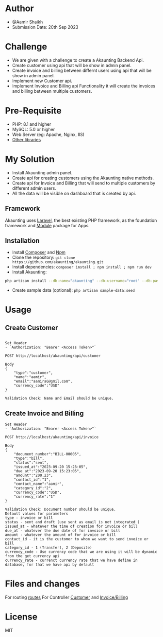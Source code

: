 ﻿# Author

-   @Aamir Shaikh
-   Submission Date: 20th Sep 2023

# Challenge

-   We are given with a challenge to create a Akaunting Backend Api.
-   Create customer using api that will be show in admin panel.
-   Create invoice and billing between differnt users using api that will be show in admin panel.
-   Implement new Customer api.
-   Implement Invoice and Billing api Functionality it will create the invoices and billing between multiple customers.

# Pre-Requisite

-   PHP: 8.1 and higher
-   MySQL: 5.0 or higher
-   Web Server (eg: Apache, Nginx, IIS)
-   [Other libraries](https://akaunting.com/hc/docs/on-premise/requirements/)

# My Solution

-   Install Akaunting admin panel.
-   Create api for creating customers using the Akaunting native methods.
-   Create api for Invoice and Billing that will send to multiple customers by different admin users.
-   All the data will be visible on dashboard that is created by api.

## Framework

Akaunting uses [Laravel](http://laravel.com), the best existing PHP framework, as the foundation framework and [Module](https://github.com/akaunting/module) package for Apps.

## Installation

-   Install [Composer](https://getcomposer.org/download) and [Npm](https://nodejs.org/en/download)
-   Clone the repository: `git clone https://github.com/akaunting/akaunting.git`
-   Install dependencies: `composer install ; npm install ; npm run dev`
-   Install Akaunting:

```bash
php artisan install --db-name="akaunting" --db-username="root" --db-password="pass" --admin-email="admin@company.com" --admin-password="123456"
```

-   Create sample data (optional): `php artisan sample-data:seed`

# Usage

## Create Customer

```

Set Header
- `Authorization: "Bearer <Access Token>"`

POST http://localhost/akaunting/api/customer

Body
{
    "type":"customer",
    "name":"aamir",
    "email":"aamira6@gmil.com",
    "currency_code":"USD"
}

Validation Check: Name and Email should be unique.
```

## Create Invoice and Billing

```
Set Header
- `Authorization: "Bearer <Access Token>"`

POST http://localhost/akaunting/api/invoice

Body
{
    "document_number":"BILL-00005",
    "type":"bill",
    "status":"sent",
    "issued_at":"2023-09-20 15:23:05",
    "due_at":"2023-09-20 15:23:05",
    "amount":"200.23",
    "contact_id":"1",
    "contact_name":"aamir",
    "category_id":"2",
    "currency_code":"USD",
    "currency_rate":"1"
}

Validation Check: Document number should be unique.
Default values for parameters
type - invoice or bill
status - sent and draft (use sent as email is not integrated )
issued_at - whatever the time of creation for invoice or bill
due_at - whatever the due date of for invoice or bill
amount - whatever the amount of for invoice or bill
contact_id - it is the customer to whom we want to send invoice or bill
category_id - 1 (Transfer), 2 (Deposite)
currency_code - Use currency code that we are using it will be dynamic from the get currency api
currency_rate - currenct currency rate that we have define in database, for that we have api by default

```

# Files and changes

For routing [routes](https://github.com/realaamir/akaunting/blob/main/routes/api.php)
For Controller [Customer](https://github.com/realaamir/akaunting/blob/main/app/Http/Controllers/Api/Sales/Customers.php) and [Invoice/Billing](https://github.com/realaamir/akaunting/blob/main/app/Http/Controllers/Api/Sales/Invoices.php)

# License

MIT
